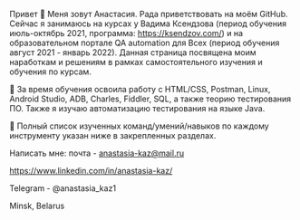 Привет 👋
Меня зовут Анастасия. Рада приветствовать на моём GitHub. Сейчас я занимаюсь на курсах у Вадима Ксендзова (период обучения июль-октябрь 2021, программа: https://ksendzov.com/)
и на образовательном портале QA automation для Всех (период обучения август 2021 - январь 2022). 
Данная страница посвящена моим наработкам и решениям в рамках самостоятельного изучения и обучения по курсам.

📘 За время обучения освоила работу с HTML/CSS, Postman, Linux, Android Studio, ADB, Charles, Fiddler, SQL, а также теорию тестирования ПО. Также я изучаю автоматизацию тестирования на языке Java.

📌 Полный список изученных команд/умений/навыков по каждому инструменту указан ниже в закрепленных разделах.

Написать мне: почта - anastasia-kaz@mail.ru

https://www.linkedin.com/in/anastasia-kaz/
              
Telegram - @anastasia_kaz1
              
Minsk, Belarus
